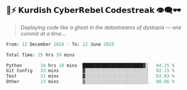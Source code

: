 ## 🧠⚡ 𝗞𝘂𝗿𝗱𝗶𝘀𝗵 𝗖𝘆𝗯𝗲𝗿𝗥𝗲𝗯𝗲𝗹 𝗖𝗼𝗱𝗲𝘀𝘁𝗿𝗲𝗮𝗸 👁️‍🗨️🕶️  
> *Deploying code like a ghost in the datastreams of dystopia — one commit at a time...*  

<!--START_SECTION:waka-->

```python
From: 12 December 2024 - To: 12 June 2025

Total Time: 25 hrs 39 mins

Python       24 hrs 10 mins  ███████████████████████▓░   94.25 %
Git Config   33 mins         ▓░░░░░░░░░░░░░░░░░░░░░░░░   02.15 %
Text         31 mins         ▓░░░░░░░░░░░░░░░░░░░░░░░░   02.03 %
Other        13 mins         ▒░░░░░░░░░░░░░░░░░░░░░░░░   00.86 %
```

<!--END_SECTION:waka-->
